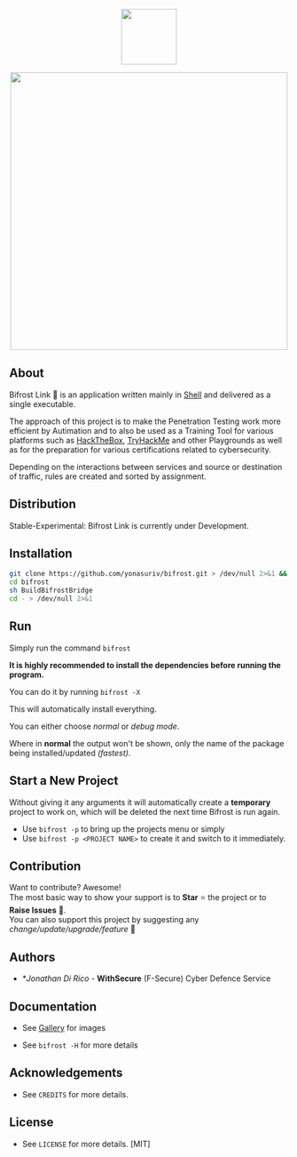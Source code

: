 <p align="center"><img width="100"src="https://github.com/yonasuriv/bifrost/assets/59540565/f54a434f-6c66-4d0c-8962-97bd2a62d16a"></a></p>
<p align="center"><img width="500"src="https://github.com/yonasuriv/bifrost/assets/59540565/f24d0614-0d62-4d74-a5af-a1456b9cca24"></a></p>


## About
Bifrost Link 🔗 is an application written mainly in [Shell](https://en.wikipedia.org/wiki/Shell_script) and delivered as a single executable.

The approach of this project is to make the Penetration Testing work more efficient by Autimation and to also be used as a Training Tool for various platforms such as [HackTheBox](https://www.hackthebox.com/), [TryHackMe](https://tryhackme.com/) and other Playgrounds as well as for the preparation for various certifications related to cybersecurity. 
 
Depending on the interactions between services and source or destination of traffic, rules are created and sorted by assignment.

## Distribution
Stable-Experimental: Bifrost Link is currently under Development.

## Installation

```bash
git clone https://github.com/yonasuriv/bifrost.git > /dev/null 2>&1 && 
cd bifrost
sh BuildBifrostBridge 
cd - > /dev/null 2>&1
```

## Run
Simply run the command ```bifrost```<br>

**It is highly recommended to install the dependencies before running the program.**

You can do it by running ```bifrost -X```

This will automatically install everything.<br>

You can either choose _normal_ or _debug mode_.<br>

Where in **normal** the output won't be shown, only the name of the package being installed/updated _(fastest)_.

## Start a New Project

Without giving it any arguments it will automatically create a **temporary** project to work on, which will be deleted the next time Bifrost is run again.

* Use ```bifrost -p``` to bring up the projects menu or simply 
* Use ```bifrost -p <PROJECT NAME>``` to create it and switch to it immediately.<br>

## Contribution
Want to contribute? Awesome!<br> 
The most basic way to show your support is to  **Star** ⭐ the project or to **Raise Issues** 🚩. <br>
You can also support this project by suggesting any _change/update/upgrade/feature_ 🙏

## Authors
* **Jonathan Di Rico* - **WithSecure** (F-Secure) Cyber Defence Service

## Documentation

* See [Gallery](https://github.com/yonasuriv/Bifrost/blob/main/docs/Gallery.md) for images

* See ```bifrost -H``` for more details

## Acknowledgements
* See ```CREDITS``` for more details.

## License
* See ```LICENSE``` for more details. [MIT]

